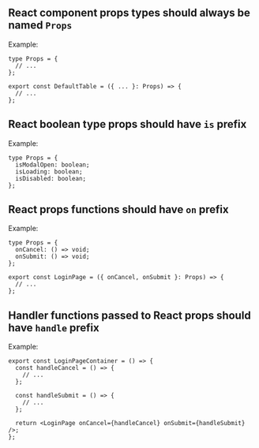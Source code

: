 ## React component props types should always be named `Props`

Example:

```tsx
type Props = {
  // ...
};

export const DefaultTable = ({ ... }: Props) => {
  // ...
};
```

## React boolean type props should have `is` prefix

Example:

```tsx
type Props = {
  isModalOpen: boolean;
  isLoading: boolean;
  isDisabled: boolean;
};
```

## React props functions should have `on` prefix

Example:

```tsx
type Props = {
  onCancel: () => void;
  onSubmit: () => void;
};

export const LoginPage = ({ onCancel, onSubmit }: Props) => {
  // ...
};
```

## Handler functions passed to React props should have `handle` prefix

Example:

```tsx
export const LoginPageContainer = () => {
  const handleCancel = () => {
    // ...
  };

  const handleSubmit = () => {
    // ...
  };

  return <LoginPage onCancel={handleCancel} onSubmit={handleSubmit} />;
};
```
